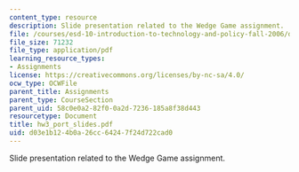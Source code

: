 ```yaml
---
content_type: resource
description: Slide presentation related to the Wedge Game assignment.
file: /courses/esd-10-introduction-to-technology-and-policy-fall-2006/d03e1b124b0a26cc64247f24d722cad0_hw3_port_slides.pdf
file_size: 71232
file_type: application/pdf
learning_resource_types:
- Assignments
license: https://creativecommons.org/licenses/by-nc-sa/4.0/
ocw_type: OCWFile
parent_title: Assignments
parent_type: CourseSection
parent_uid: 58c0e0a2-82f0-0a2d-7236-185a8f38d443
resourcetype: Document
title: hw3_port_slides.pdf
uid: d03e1b12-4b0a-26cc-6424-7f24d722cad0
---
```

Slide presentation related to the Wedge Game assignment.